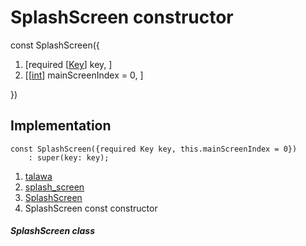 
<div>

# SplashScreen constructor

</div>


const SplashScreen({

1.  [required
    [[Key](https://api.flutter.dev/flutter/foundation/Key-class.md)]
    key, ]
2.  [[[int](https://api.flutter.dev/flutter/dart-core/int-class.html)]
    mainScreenIndex = 0,
    ]

})



## Implementation

``` language-dart
const SplashScreen({required Key key, this.mainScreenIndex = 0})
    : super(key: key);
```







1.  [talawa](../../index.md)
2.  [splash_screen](../../splash_screen/)
3.  [SplashScreen](../../splash_screen/SplashScreen-class.md)
4.  SplashScreen const constructor

##### SplashScreen class







